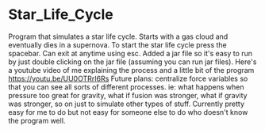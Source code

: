 # Star_Life_Cycle
Program that simulates a star life cycle. Starts with a gas cloud and eventually dies in a supernova. To start the star life cycle press the spacebar. Can exit at anytime using esc.
Added a jar file so it's easy to run by just double clicking on the jar file (assuming you can run jar files).
Here's a youtube video of me explaining the process and a little bit of the program https://youtu.be/UU0OTRrI6Rs
Future plans: centralize force variables so that you can see all sorts of different processes. ie: what happens when pressure too great for gravity, what if fusion was stronger, what if gravity was stronger, so on just to simulate other types of stuff. Currently pretty easy for me to do but not easy for someone else to do who doesn't know the program well.
